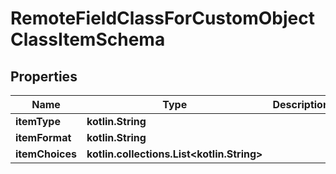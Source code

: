 
# RemoteFieldClassForCustomObjectClassItemSchema

## Properties
Name | Type | Description | Notes
------------ | ------------- | ------------- | -------------
**itemType** | **kotlin.String** |  | 
**itemFormat** | **kotlin.String** |  | 
**itemChoices** | **kotlin.collections.List&lt;kotlin.String&gt;** |  | 



